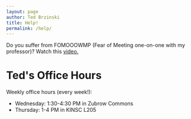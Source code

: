 ```yaml
---
layout: page
author: Ted Brzinski
title: Help! 
permalink: /help/
---
```


Do you suffer from FOMOOOWMP (Fear of Meeting one-on-one with my professor)?
Watch this [video.](https://www.youtube.com/watch?v=yQq1-_ujXrM) 

# Ted's Office Hours

Weekly office hours (every week!): 
* Wednesday: 1:30-4:30 PM in Zubrow Commons
* Thursday: 1-4 PM in KINSC L205
